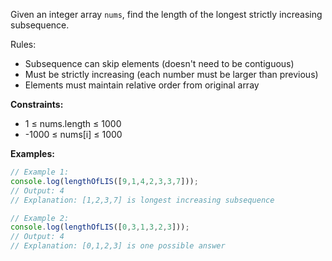 Given an integer array `nums`, find the length of the longest strictly increasing subsequence.

Rules:
- Subsequence can skip elements (doesn't need to be contiguous)
- Must be strictly increasing (each number must be larger than previous)
- Elements must maintain relative order from original array

**Constraints:**
- 1 ≤ nums.length ≤ 1000
- -1000 ≤ nums[i] ≤ 1000

**Examples:**
```typescript
// Example 1:
console.log(lengthOfLIS([9,1,4,2,3,3,7]));
// Output: 4
// Explanation: [1,2,3,7] is longest increasing subsequence

// Example 2:
console.log(lengthOfLIS([0,3,1,3,2,3]));
// Output: 4
// Explanation: [0,1,2,3] is one possible answer
```
